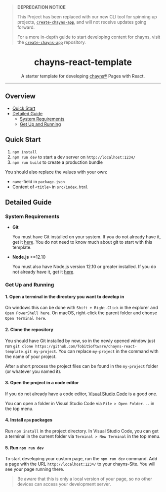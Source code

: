 > **DEPRECATION NOTICE**
>
> This Project has been replaced with our new CLI tool for spinning up projects,
> [`create-chayns-app`](https://github.com/TobitSoftware/create-chayns-app), and
> will not receive updates going forward.
>
> For a more in-depth guide to start developing content for chayns, visit the
> [`create-chayns-app`](https://github.com/TobitSoftware/create-chayns-app)
> repository.

<div align="center">
    <h1>chayns-react-template</h1>
    <p>A starter template for developing <a href="https://chayns.org/">chayns®</a> Pages with React.</p>
</div>

---

## Overview

-   [Quick Start](#quick-start)
-   [Detailed Guide](#detailed-guide)
    -   [System Requirements](#system-requirements)
    -   [Get Up and Running](#get-up-and-running)

## Quick Start

1. `npm install`
2. `npm run dev` to start a dev server on `http://localhost:1234/`
3. `npm run build` to create a production bundle

You should also replace the values with your own:

-   `name`-field in `package.json`
-   Content of `<title>` in `src/index.html`

## Detailed Guide

### System Requirements

-   **Git**

    You must have Git installed on your system. If you do not already have it,
    get it [here](https://git-scm.com/downloads). You do not need to know much
    about git to start with this template.

-   **Node.js** >=12.10

    You must also have Node.js version 12.10 or greater installed. If you do not
    already have it, get it [here](https://nodejs.org/).

### Get Up and Running

#### 1. Open a terminal in the directory you want to develop in

On windows this can be done with `Shift + Right-Click` in the explorer and
`Open PowerShell here`. On macOS, right-click the parent folder and choose
`Open Terminal here`.

#### 2. Clone the repository

You should have Git installed by now, so in the newly opened window just run
`git clone https://github.com/TobitSoftware/chayns-react-template.git my-project`.
You can replace `my-project` in the command with the name of your project.

After a short process the project files can be found in the `my-project` folder
(or whatever you named it).

#### 3. Open the project in a code editor

If you do not already have a code editor,
[Visual Studio Code](https://code.visualstudio.com/) is a good one.

You can open a folder in Visual Studio Code via `File > Open Folder...` in the
top menu.

#### 4. Install `npm` packages

Run `npm install` in the project directory. In Visual Studio Code, you can get a
terminal in the current folder via `Terminal > New Terminal` in the top menu.

#### 5. Run `npm run dev`

To start developing your custom page, run the `npm run dev` command. Add a page
with the URL `http://localhost:1234/` to your chayns-Site. You will see your
page running there.

> Be aware that this is only a local version of your page, so no other devices
> can access your development server.
